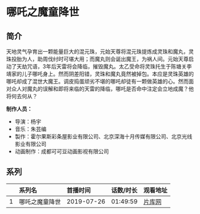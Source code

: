 # 哪吒之魔童降世


## 简介

天地灵气孕育出一颗能量巨大的混元珠，元始天尊将混元珠提炼成灵珠和魔丸，灵珠投胎为人，助周伐纣时可堪大用；而魔丸则会诞出魔王，为祸人间。元始天尊启动了天劫咒语，3年后天雷将会降临，摧毁魔丸。太乙受命将灵珠托生于陈塘关李靖家的儿子哪吒身上。然而阴差阳错，灵珠和魔丸竟然被掉包。本应是灵珠英雄的哪吒却成了混世大魔王。调皮捣蛋顽劣不堪的哪吒却徒有一颗做英雄的心。然而面对众人对魔丸的误解和即将来临的天雷的降临，哪吒是否命中注定会立地成魔？他将何去何从？


**制作人员：**
- 导演：杨宇
- 音乐：朱芸编
- 製作：霍尔果斯彩条屋影业有限公司、北京深海十月传媒有限公司、北京光线影业有限公司
- 动画制作：成都可可豆动画影视有限公司

## 系列

|     | 系列名     | 首播时间       | 话数/时长    | 观看地址                                                        |
|:----|:--------|:-----------|:---------|:------------------------------------------------------------|
| 1   | 哪吒之魔童降世 | 2019-07-26 | 01:49:59 | [片库网](https://www.pianku5.me/v/nazhazhimotongjiangshi-2-1/) |

